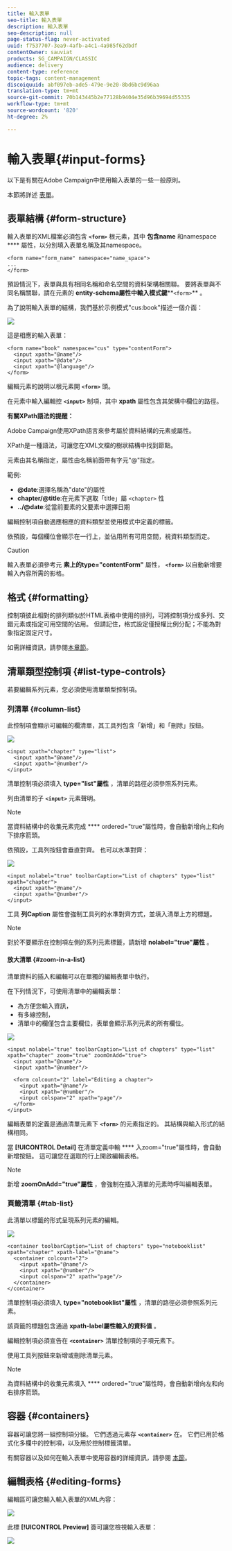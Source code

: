```yaml
---
title: 輸入表單
seo-title: 輸入表單
description: 輸入表單
seo-description: null
page-status-flag: never-activated
uuid: f7537707-3ea9-4afb-a4c1-4a985f62dbdf
contentOwner: sauviat
products: SG_CAMPAIGN/CLASSIC
audience: delivery
content-type: reference
topic-tags: content-management
discoiquuid: abf097eb-ade5-479e-9e20-8bd6bc9d96aa
translation-type: tm+mt
source-git-commit: 70b143445b2e77128b9404e35d96b39694d55335
workflow-type: tm+mt
source-wordcount: '820'
ht-degree: 2%

---
```



# 輸入表單{#input-forms}

以下是有關在Adobe Campaign中使用輸入表單的一些一般原則。

本節將詳述 [表單](../../configuration/using/identifying-a-form.md)。

## 表單結構 {#form-structure}

輸入表單的XML檔案必須包含 **`<form>`** 根元素，其中 **包含name** 和namespace **** 屬性，以分別填入表單名稱及其namespace。

```
<form name="form_name" namespace="name_space">
...
</form>
```

預設情況下，表單與具有相同名稱和命名空間的資料架構相關聯。 要將表單與不同名稱關聯，請在元素的 **entity-schema屬性中輸入模式鍵****`<form>`** 。

為了說明輸入表單的結構，我們基於示例模式&quot;cus:book&quot;描述一個介面：

![](assets/d_ncs_content_form1.png)

這是相應的輸入表單：

```
<form name="book" namespace="cus" type="contentForm">
  <input xpath="@name"/>
  <input xpath="@date"/>
  <input xpath="@language"/>
</form>
```

編輯元素的說明以根元素開 **`<form>`** 頭。

在元素中輸入編輯控 **`<input>`** 制項，其中 **xpath** 屬性包含其架構中欄位的路徑。

**有關XPath語法的提醒：**

Adobe Campaign使用XPath語言來參考屬於資料結構的元素或屬性。

XPath是一種語法，可讓您在XML文檔的樹狀結構中找到節點。

元素由其名稱指定，屬性由名稱前面帶有字元&quot;@&quot;指定。

範例:

* **@date**:選擇名稱為&quot;date&quot;的屬性
* **chapter/@title**:在元素下選取「title」屬 `<chapter>` 性
* **../@date**:從當前要素的父要素中選擇日期

編輯控制項自動適應相應的資料類型並使用模式中定義的標籤。

依預設，每個欄位會顯示在一行上，並佔用所有可用空間，視資料類型而定。

>[!CAUTION]
>
>輸入表單必須參考元 **素上的type=&quot;contentForm&quot;** 屬性， **`<form>`** 以自動新增要輸入內容所需的影格。

## 格式 {#formatting}

控制項彼此相對的排列類似於HTML表格中使用的排列，可將控制項分成多列、交錯元素或指定可用空間的佔用。 但請記住，格式設定僅授權比例分配；不能為對象指定固定尺寸。

如需詳細資訊，請參閱[本章節](../../configuration/using/form-structure.md#formatting)。

## 清單類型控制項 {#list-type-controls}

若要編輯系列元素，您必須使用清單類型控制項。

### 列清單 {#column-list}

此控制項會顯示可編輯的欄清單，其工具列包含「新增」和「刪除」按鈕。

![](assets/d_ncs_content_form4.png)

```
<input xpath="chapter" type="list">
  <input xpath="@name"/>
  <input xpath="@number"/>
</input>
```

清單控制項必須填入 **type=&quot;list&quot;屬性** ，清單的路徑必須參照系列元素。

列由清單的子 **`<input>`** 元素聲明。

>[!NOTE]
>
>當資料結構中的收集元素完成 **** ordered=&quot;true&quot;屬性時，會自動新增向上和向下排序箭頭。

依預設，工具列按鈕會垂直對齊。 也可以水準對齊：

![](assets/d_ncs_content_form5.png)

```
<input nolabel="true" toolbarCaption="List of chapters" type="list" xpath="chapter">
  <input xpath="@name"/>
  <input xpath="@number"/>
</input>
```

工具 **列Caption** 屬性會強制工具列的水準對齊方式，並填入清單上方的標題。

>[!NOTE]
>
>對於不要顯示在控制項左側的系列元素標籤，請新增 **nolabel=&quot;true&quot;屬性** 。

#### 放大清單 {#zoom-in-a-list}

清單資料的插入和編輯可以在單獨的編輯表單中執行。

在下列情況下，可使用清單中的編輯表單：

* 為方便您輸入資訊，
* 有多線控制，
* 清單中的欄僅包含主要欄位，表單會顯示系列元素的所有欄位。

![](assets/d_ncs_content_form7.png)

```
<input nolabel="true" toolbarCaption="List of chapters" type="list" xpath="chapter" zoom="true" zoomOnAdd="true">
  <input xpath="@name"/>
  <input xpath="@number"/>

  <form colcount="2" label="Editing a chapter">
    <input xpath="@name"/>
    <input xpath="@number"/>
    <input colspan="2" xpath="page"/>
  </form>
</input>
```

編輯表單的定義是通過清單元素下 **`<form>`** 的元素指定的。 其結構與輸入形式的結構相同。

當 **[!UICONTROL Detail]** 在清單定義中輸 **** 入zoom=&quot;true&quot;屬性時，會自動新增按鈕。 這可讓您在選取的行上開啟編輯表格。

>[!NOTE]
>
>新增 **zoomOnAdd=&quot;true&quot;屬性** ，會強制在插入清單的元素時呼叫編輯表單。

### 頁籤清單 {#tab-list}

此清單以標籤的形式呈現系列元素的編輯。

![](assets/d_ncs_content_form6.png)

```
<container toolbarCaption="List of chapters" type="notebooklist" xpath="chapter" xpath-label="@name">
  <container colcount="2">
    <input xpath="@name"/>
    <input xpath="@number"/>
    <input colspan="2" xpath="page"/>
  </container>
</container>
```

清單控制項必須填入 **type=&quot;notebooklist&quot;屬性** ，清單的路徑必須參照系列元素。

該頁籤的標題包含通過 **xpath-label屬性輸入的資料值** 。

編輯控制項必須宣告在 **`<container>`** 清單控制項的子項元素下。

使用工具列按鈕來新增或刪除清單元素。

>[!NOTE]
>
>為資料結構中的收集元素填入 **** ordered=&quot;true&quot;屬性時，會自動新增向左和向右排序箭頭。

## 容器 {#containers}

容器可讓您將一組控制項分組。 它們透過元素存 **`<container>`** 在。 它們已用於格式化多欄中的控制項，以及用於控制標籤清單。

有關容器以及如何在輸入表單中使用容器的詳細資訊，請參閱 [本節](../../configuration/using/form-structure.md#containers)。

## 編輯表格 {#editing-forms}

編輯區可讓您輸入輸入表單的XML內容：

![](assets/d_ncs_content_form12.png)

此標 **[!UICONTROL Preview]** 簽可讓您檢視輸入表單：

![](assets/d_ncs_content_form13.png)
